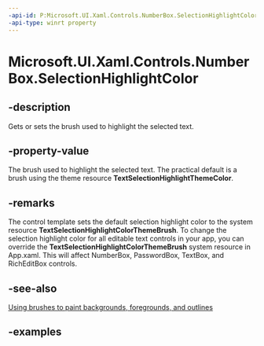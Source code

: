 ```yaml
---
-api-id: P:Microsoft.UI.Xaml.Controls.NumberBox.SelectionHighlightColor
-api-type: winrt property
---
```


# Microsoft.UI.Xaml.Controls.NumberBox.SelectionHighlightColor

<!--
public Windows.UI.Xaml.Media.SolidColorBrush SelectionHighlightColor { get; set; }
-->

## -description

Gets or sets the brush used to highlight the selected text.

## -property-value

The brush used to highlight the selected text. The practical default is a brush using the theme resource **TextSelectionHighlightThemeColor**.

## -remarks

The control template sets the default selection highlight color to the system resource **TextSelectionHighlightColorThemeBrush**. To change the selection highlight color for all editable text controls in your app, you can override the **TextSelectionHighlightColorThemeBrush** system resource in App.xaml. This will affect NumberBox, PasswordBox, TextBox, and RichEditBox controls.

## -see-also

[Using brushes to paint backgrounds, foregrounds, and outlines](/windows/apps/design/style/brushes)

## -examples
